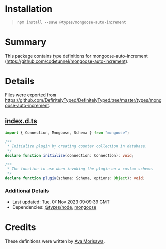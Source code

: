 # Installation
> `npm install --save @types/mongoose-auto-increment`

# Summary
This package contains type definitions for mongoose-auto-increment (https://github.com/codetunnel/mongoose-auto-increment).

# Details
Files were exported from https://github.com/DefinitelyTyped/DefinitelyTyped/tree/master/types/mongoose-auto-increment.
## [index.d.ts](https://github.com/DefinitelyTyped/DefinitelyTyped/tree/master/types/mongoose-auto-increment/index.d.ts)
````ts
import { Connection, Mongoose, Schema } from "mongoose";

/**
 * Initialize plugin by creating counter collection in database.
 */
declare function initialize(connection: Connection): void;

/**
 * The function to use when invoking the plugin on a custom schema.
 */
declare function plugin(schema: Schema, options: Object): void;

````

### Additional Details
 * Last updated: Tue, 07 Nov 2023 09:09:39 GMT
 * Dependencies: [@types/node](https://npmjs.com/package/@types/node), [mongoose](https://npmjs.com/package/mongoose)

# Credits
These definitions were written by [Aya Morisawa](https://github.com/AyaMorisawa).
